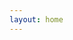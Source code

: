 ```yaml
---
layout: home
---
```


<script setup>
  import Hero from './components/Hero.vue'
  import ArticleCard from './components/ArticleCard.vue'
  import data from '../data.json'
</script>

<div v-for="(article, index) in data" :key="index">
  <div class="card-wrapper">
  <ArticleCard :title="article.title" :excerpt="article.excerpt" :image="article.image" :author="article.Author" :href="article.path" :date="article.Updated" />
  </div>
</div>
